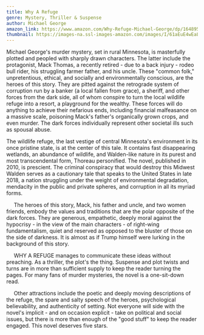 ```yaml
---
title: Why A Refuge
genre: Mystery, Thriller & Suspense
author: Michael George
amazon_link: https://www.amazon.com/Why-Refuge-Michael-George/dp/1648950353/ref=tmm_pap_swatch_0?_encoding=UTF8&qid=1643381829&sr=8-1
thumbnail: https://images-na.ssl-images-amazon.com/images/I/61aEuE4wEaL.jpg
---
```

Michael George's murder mystery, set in rural Minnesota, is masterfully plotted and peopled with sharply drawn characters. The latter include the protagonist, Mack Thomas, a recently retired - due to a back injury - rodeo bull rider, his struggling farmer father, and his uncle. These "common folk," unpretentious, ethical, and socially and environmentally conscious, are the heroes of this story. They are pitted against the retrograde system of corruption run by a banker (a local fallen from grace), a sheriff, and other forces from the dark side, all of whom conspire to turn the local wildlife refuge into a resort, a playground for the wealthy. These forces will do anything to achieve their nefarious ends, including financial malfeasance on a massive scale, poisoning Mack's father's organically grown crops, and even murder. The dark forces individually represent other societal ills such as spousal abuse.

The wildlife refuge, the last vestige of central Minnesota's environment in its once pristine state, is at the center of this tale. It contains fast disappearing wetlands, an abundance of wildlife, and Walden-like nature in its purest and most transcendental form, Thoreau personified. The novel, published in 2010, is prescient. The criminal conspiracy that would destroy this Midwest Walden serves as a cautionary tale that speaks to the United States in late 2018, a nation struggling under the weight of environmental degradation, mendacity in the public and private spheres, and corruption in all its myriad forms.

     The heroes of this story, Mack, his father and uncle, and two women friends, embody the values and traditions that are the polar opposite of the dark forces. They are generous, empathetic, deeply moral against the hypocrisy - in the view of the main characters - of right-wing fundamentalism, quiet and reserved as opposed to the bluster of those on the side of darkness. It is almost as if Trump himself were lurking in the background of this story.

     WHY A REFUGE manages to communicate these ideas without preaching. As a thriller, the plot's the thing. Suspense and plot twists and turns are in more than sufficient supply to keep the reader turning the pages. For many fans of murder mysteries, the novel is a one-sit-down read.

     Other attractions include the poetic and deeply moving descriptions of the refuge, the spare and salty speech of the heroes, psychological believability, and authenticity of setting. Not everyone will side with the novel's implicit - and on occasion explicit - take on political and social issues, but there is more than enough of the "good stuff" to keep the reader engaged. This novel deserves five stars.